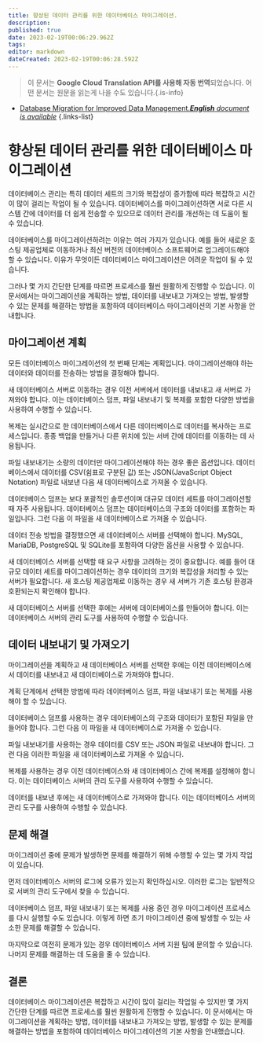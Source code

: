 ```yaml
---
title: 향상된 데이터 관리를 위한 데이터베이스 마이그레이션.
description: 
published: true
date: 2023-02-19T00:06:29.962Z
tags: 
editor: markdown
dateCreated: 2023-02-19T00:06:28.592Z
---
```


> 이 문서는 **Google Cloud Translation API를 사용해 자동 번역**되었습니다.
어떤 문서는 원문을 읽는게 나을 수도 있습니다.{.is-info}



- [Database Migration for Improved Data Management.***English** document is available*](/en/Knowledge-base/Backend/database-migration-for-improved-data-management-)
{.links-list}


# 향상된 데이터 관리를 위한 데이터베이스 마이그레이션

데이터베이스 관리는 특히 데이터 세트의 크기와 복잡성이 증가함에 따라 복잡하고 시간이 많이 걸리는 작업이 될 수 있습니다. 데이터베이스를 마이그레이션하면 서로 다른 시스템 간에 데이터를 더 쉽게 전송할 수 있으므로 데이터 관리를 개선하는 데 도움이 될 수 있습니다.

데이터베이스를 마이그레이션하려는 이유는 여러 가지가 있습니다. 예를 들어 새로운 호스팅 제공업체로 이동하거나 최신 버전의 데이터베이스 소프트웨어로 업그레이드해야 할 수 있습니다. 이유가 무엇이든 데이터베이스 마이그레이션은 어려운 작업이 될 수 있습니다.

그러나 몇 가지 간단한 단계를 따르면 프로세스를 훨씬 원활하게 진행할 수 있습니다. 이 문서에서는 마이그레이션을 계획하는 방법, 데이터를 내보내고 가져오는 방법, 발생할 수 있는 문제를 해결하는 방법을 포함하여 데이터베이스 마이그레이션의 기본 사항을 안내합니다.

## 마이그레이션 계획

모든 데이터베이스 마이그레이션의 첫 번째 단계는 계획입니다. 마이그레이션해야 하는 데이터와 데이터를 전송하는 방법을 결정해야 합니다.

새 데이터베이스 서버로 이동하는 경우 이전 서버에서 데이터를 내보내고 새 서버로 가져와야 합니다. 이는 데이터베이스 덤프, 파일 내보내기 및 복제를 포함한 다양한 방법을 사용하여 수행할 수 있습니다.

복제는 실시간으로 한 데이터베이스에서 다른 데이터베이스로 데이터를 복사하는 프로세스입니다. 종종 백업을 만들거나 다른 위치에 있는 서버 간에 데이터를 이동하는 데 사용됩니다.

파일 내보내기는 소량의 데이터만 마이그레이션해야 하는 경우 좋은 옵션입니다. 데이터베이스에서 데이터를 CSV(쉼표로 구분된 값) 또는 JSON(JavaScript Object Notation) 파일로 내보낸 다음 새 데이터베이스로 가져올 수 있습니다.

데이터베이스 덤프는 보다 포괄적인 솔루션이며 대규모 데이터 세트를 마이그레이션할 때 자주 사용됩니다. 데이터베이스 덤프는 데이터베이스의 구조와 데이터를 포함하는 파일입니다. 그런 다음 이 파일을 새 데이터베이스로 가져올 수 있습니다.

데이터 전송 방법을 결정했으면 새 데이터베이스 서버를 선택해야 합니다. MySQL, MariaDB, PostgreSQL 및 SQLite를 포함하여 다양한 옵션을 사용할 수 있습니다.

새 데이터베이스 서버를 선택할 때 요구 사항을 고려하는 것이 중요합니다. 예를 들어 대규모 데이터 세트를 마이그레이션하는 경우 데이터의 크기와 복잡성을 처리할 수 있는 서버가 필요합니다. 새 호스팅 제공업체로 이동하는 경우 새 서버가 기존 호스팅 환경과 호환되는지 확인해야 합니다.

새 데이터베이스 서버를 선택한 후에는 서버에 데이터베이스를 만들어야 합니다. 이는 데이터베이스 서버의 관리 도구를 사용하여 수행할 수 있습니다.

## 데이터 내보내기 및 가져오기

마이그레이션을 계획하고 새 데이터베이스 서버를 선택한 후에는 이전 데이터베이스에서 데이터를 내보내고 새 데이터베이스로 가져와야 합니다.

계획 단계에서 선택한 방법에 따라 데이터베이스 덤프, 파일 내보내기 또는 복제를 사용해야 할 수 있습니다.

데이터베이스 덤프를 사용하는 경우 데이터베이스의 구조와 데이터가 포함된 파일을 만들어야 합니다. 그런 다음 이 파일을 새 데이터베이스로 가져올 수 있습니다.

파일 내보내기를 사용하는 경우 데이터를 CSV 또는 JSON 파일로 내보내야 합니다. 그런 다음 이러한 파일을 새 데이터베이스로 가져올 수 있습니다.

복제를 사용하는 경우 이전 데이터베이스와 새 데이터베이스 간에 복제를 설정해야 합니다. 이는 데이터베이스 서버의 관리 도구를 사용하여 수행할 수 있습니다.

데이터를 내보낸 후에는 새 데이터베이스로 가져와야 합니다. 이는 데이터베이스 서버의 관리 도구를 사용하여 수행할 수 있습니다.

## 문제 해결

마이그레이션 중에 문제가 발생하면 문제를 해결하기 위해 수행할 수 있는 몇 가지 작업이 있습니다.

먼저 데이터베이스 서버의 로그에 오류가 있는지 확인하십시오. 이러한 로그는 일반적으로 서버의 관리 도구에서 찾을 수 있습니다.

데이터베이스 덤프, 파일 내보내기 또는 복제를 사용 중인 경우 마이그레이션 프로세스를 다시 실행할 수도 있습니다. 이렇게 하면 초기 마이그레이션 중에 발생할 수 있는 사소한 문제를 해결할 수 있습니다.

마지막으로 여전히 문제가 있는 경우 데이터베이스 서버 지원 팀에 문의할 수 있습니다. 나머지 문제를 해결하는 데 도움을 줄 수 있습니다.

## 결론

데이터베이스 마이그레이션은 복잡하고 시간이 많이 걸리는 작업일 수 있지만 몇 가지 간단한 단계를 따르면 프로세스를 훨씬 원활하게 진행할 수 있습니다. 이 문서에서는 마이그레이션을 계획하는 방법, 데이터를 내보내고 가져오는 방법, 발생할 수 있는 문제를 해결하는 방법을 포함하여 데이터베이스 마이그레이션의 기본 사항을 안내했습니다.